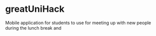 # greatUniHack
Mobile application for students to use for meeting up with new people during the lunch break and 
